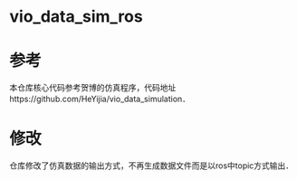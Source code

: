 # vio_data_sim_ros

# 参考
本仓库核心代码参考贺博的仿真程序，代码地址https://github.com/HeYijia/vio_data_simulation．
# 修改
仓库修改了仿真数据的输出方式，不再生成数据文件而是以ros中topic方式输出．
